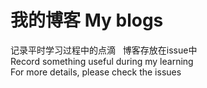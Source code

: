 # 我的博客 My blogs
记录平时学习过程中的点滴  
博客存放在issue中  
Record something useful during my learning  
For more details, please check the issues

